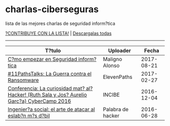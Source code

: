 # charlas-ciberseguras
lista de las mejores charlas de seguridad inform?tica

[?CONTRIBUYE CON LA LISTA!](https://github.com/Andergedon/charlas-ciberseguras/blob/master/CONTRIBUYE.md) | 
[Descargalas todas](https://gist.github.com/Andergedon/c71d92c66b78c9addac0392317c5196e)

---

| T?tulo | Uploader | Fecha |
|---|---|---|
| [C?mo empezar en Seguridad inform?tica](https://www.youtube.com/watch?v=t4UgRVPvcOc)  | Maligno Alonso  |  2017-08-21 |
| [#11PathsTalks: La Guerra contra el Ransomware](https://www.youtube.com/watch?v=FSLzZbkVaq0) | ElevenPaths | 2017-02-27 | 
| [Conferencia: La curiosidad mat? al?Hacker! (Ruth Sala y Jos? Aurelio Garc?a) CyberCamp 2016](https://www.youtube.com/watch?v=h6xDWLgj3KA) | INCIBE | 2016-12-04 | 
| [Ingenier?a social: el arte de atacar al eslab?n m?s d?bil](https://www.youtube.com/watch?v=cmZHKGZnsdM) | Palabra de hacker | 2016-06-28 | 
